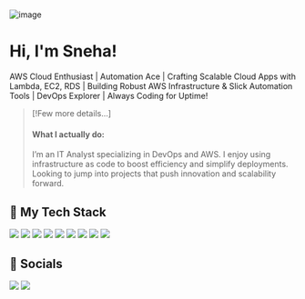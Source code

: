 # 

<!---
https://github.com/user-attachments/assets/4e4e3b3b-b7ba-4c1c-9e93-5ebe395fc257
--->

![image](https://github.com/user-attachments/assets/817eb542-7a29-46a7-b304-24e6a1f050fa)




# Hi, I'm Sneha!

AWS Cloud Enthusiast | Automation Ace | Crafting Scalable Cloud Apps with Lambda, EC2, RDS | Building Robust AWS Infrastructure & Slick Automation Tools | DevOps Explorer | Always Coding for Uptime!

> [!Few more details...]
>
>
> #### What I actually do:
>
>
> I’m an IT Analyst specializing in DevOps and AWS. I enjoy using infrastructure as code to boost efficiency
and simplify deployments. Looking to jump into projects that push innovation and scalability forward.



## 🥞 My Tech Stack

![](https://img.shields.io/badge/mac%20os-000000?style=for-the-badge&logo=apple&logoColor=white)
![](https://img.shields.io/badge/Linux-FCC624?style=for-the-badge&logo=linux&logoColor=black)
![](https://img.shields.io/badge/VSCode-0078D4?style=for-the-badge&logo=visual%20studio%20code&logoColor=white)
![](https://img.shields.io/badge/Python-FFD43B?style=for-the-badge&logo=python&logoColor=blue)
![](https://img.shields.io/badge/GIT-E44C30?style=for-the-badge&logo=git&logoColor=white)
![](https://img.shields.io/badge/GitHub_Actions-2088FF?style=for-the-badge&logo=github-actions&logoColor=white)
![](https://img.shields.io/badge/Terraform-7B42BC?style=for-the-badge&logo=terraform&logoColor=white)
![](https://img.shields.io/badge/AWS_CDK-288D46?style=for-the-badge&logo=amazonaws&logoColor=white)
![](https://img.shields.io/badge/Amazon_AWS-FF9900?style=for-the-badge&logo=amazonaws&logoColor=white)



## 👾 Socials

[![](https://img.shields.io/badge/LinkedIn-0077B5?style=for-the-badge&logo=linkedin&logoColor=white)](https://www.linkedin.com/in/thesnehathing)
[![](icon)](https://github.com/thesnehathing)
